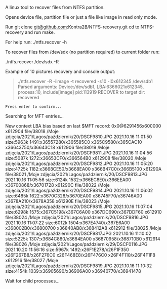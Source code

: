 A linux tool to recover files from NTFS partition.

Opens device file, partition file or just a file like image in read only mode.

Run git clone git@github.com:Kontra2B/NTFS-recovery.git
cd to NTFS-recovery and run make.

For help run: ./ntfs.recover -h

To recover files from /dev/sdx (no partition required) to current folder run:

./ntfs.recover /dev/sdx -R

Example of 10 pictures recovery and console output:

> ./ntfs.recover -R -iimage -t recovered -s10 -l0x612345 /dev/sdb1
Parsed arguments:
Device:/dev/sdb1, LBA:6366021x612345, process:10, include[image] pid:113919
RECOVER to target dir: recovered

	Press enter to confirm...

Searching for MFT entries...

New context LBA bias based on last $MFT record: 0x0@6291456x600000
x612904 file/38018      /Moje zdjęcia/2021/Lagos/październik/20/DSCF9810.JPG    2021.10.16 11:01:50     size:5963k      1491:x36557280/x365585C0        x365C9580/x365CAC10     x36643750/x36643C18	
x612906 file/38019      /Moje zdjęcia/2021/Lagos/październik/20/DSCF9811.JPG    2021.10.16 11:04:56     size:5087k      1272:x36653CF0/x366564B0
x612908 file/38020      /Moje zdjęcia/2021/Lagos/październik/20/DSCF9812.JPG    2021.10.16 11:05:20     size:4725k      1182:x3668CE50/x3668EA00        x366B47C0/x366B5100
x61290A file/38021      /Moje zdjęcia/2021/Lagos/październik/20/DSCF9813.JPG    2021.10.16 11:05:56     size:6124k      1532:x366EC8E0/x366EEA00        x36700868/x36701728
x61290C file/38022      /Moje zdjęcia/2021/Lagos/październik/20/DSCF9814.JPG    2021.10.16 11:06:02     size:6485k      1622:x3670C328/x3670EA00        x36745F70/x36746A00     x3678A210/x3678A358	
x61290E file/38023      /Moje zdjęcia/2021/Lagos/październik/20/DSCF9815.JPG    2021.10.16 11:07:04     size:6298k      1575:x367C5198/x367C6A00        x367DC690/x367DDF60
x612910 file/38024      /Moje zdjęcia/2021/Lagos/październik/20/DSCF9816.JPG    2021.10.16 11:07:22     size:6012k      1504:x367E4740/x367E6A00        x368002B0/x36800700     x36840AB8/x368412A8	
x612912 file/38025      /Moje zdjęcia/2021/Lagos/październik/20/DSCF9817.JPG    2021.10.16 11:10:02     size:5225k      1307:x3684C880/x3684EA00        x36870958/x368710B0
x612914 file/38026      /Moje zdjęcia/2021/Lagos/październik/29/DSCF0116.JPG    2021.10.20 11:56:16     size:5967k      1492:x26F1E278/x26F1F350        x26F267B8/x26F276C0     x26F468E8/x26F476C0	x26F4F110/x26F4F1F8	
x612916 file/38027      /Moje zdjęcia/2021/Lagos/październik/20/DSCF9819.JPG    2021.10.16 11:10:32     size:4154k      1039:x36905690/x36906A00        x36940770/x36941478

Wait for child processes...
